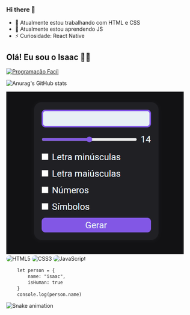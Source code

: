 ### Hi there 👋

- 🔭 Atualmente estou trabalhando com HTML e CSS
- 🌱 Atualmente estou aprendendo JS
- ⚡ Curiosidade: React Native


## Olá! Eu sou o Isaac 🚀🚀
[![Programação Facíl](https://img.shields.io/badge/YouTube-FF0000?style=for-the-badge&logo=youtube&logoColor=white)](https://www.youtube.com/channel/UC-E3dJ4KL3dJigDV30DwCbg)

![Anurag's GitHub stats](https://github-readme-stats.vercel.app/api?username=Isaac20042012&show_icons=true&theme=dracula)

<img src="generate.png" alt="genarete">

<div>
    <img src="https://img.shields.io/badge/HTML5-E34F26?style=for-the-badge&logo=html5&logoColor=white" alt="HTML5" style="border-radius: 20px;" align-items="center">
    <img src="https://img.shields.io/badge/CSS3-1572B6?style=for-the-badge&logo=css3&logoColor=white" alt="CSS3" style="border-radius: 20px;" align-items="center">
    <img src="https://img.shields.io/badge/JavaScript-323330?style=for-the-badge&logo=javascript&logoColor=F7DF1E" alt="JavaScript" style="border-radius: 20px;" align-items="center">
</div>

``` JS
    let person = {
        name: "isaac",
        isHuman: true
    }
    console.log(person.name)
```

![Snake animation](https://github.com/rafaballerini2/rafaballerini2/blob/output/github-contribution-grid-snake.svg)

<head>
    <script src="./script.js"></script>
    <link rel="stylesheet" href="style.css">
</head>
